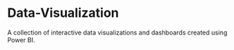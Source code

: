 # Data-Visualization
A collection of interactive data visualizations and dashboards created using Power BI.
